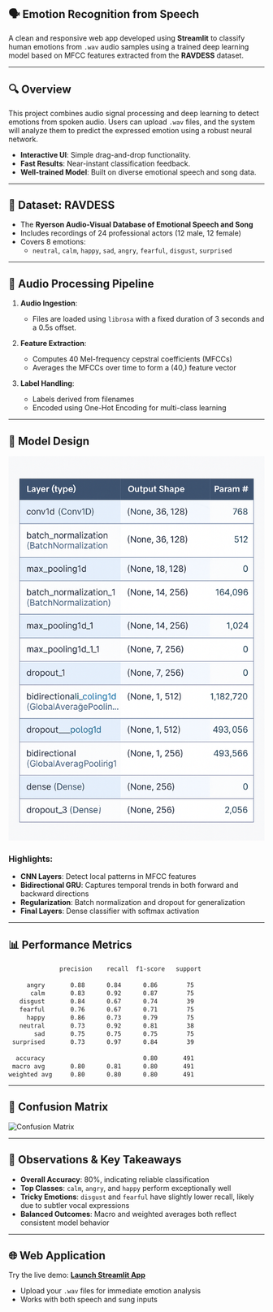 ## 🗣️ Emotion Recognition from Speech

A clean and responsive web app developed using **Streamlit** to classify human emotions from `.wav` audio samples using a trained deep learning model based on MFCC features extracted from the **RAVDESS** dataset.

---

## 🔍 Overview

This project combines audio signal processing and deep learning to detect emotions from spoken audio. Users can upload `.wav` files, and the system will analyze them to predict the expressed emotion using a robust neural network.

- **Interactive UI**: Simple drag-and-drop functionality.
- **Fast Results**: Near-instant classification feedback.
- **Well-trained Model**: Built on diverse emotional speech and song data.

---

## 🎼 Dataset: RAVDESS

- The **Ryerson Audio-Visual Database of Emotional Speech and Song**
- Includes recordings of 24 professional actors (12 male, 12 female)
- Covers 8 emotions:
  - `neutral`, `calm`, `happy`, `sad`, `angry`, `fearful`, `disgust`, `surprised`

---

## 🔧 Audio Processing Pipeline

1. **Audio Ingestion**:
   - Files are loaded using `librosa` with a fixed duration of 3 seconds and a 0.5s offset.

2. **Feature Extraction**:
   - Computes 40 Mel-frequency cepstral coefficients (MFCCs)
   - Averages the MFCCs over time to form a (40,) feature vector

3. **Label Handling**:
   - Labels derived from filenames
   - Encoded using One-Hot Encoding for multi-class learning

---

## 🧠 Model Design

![Model Diagram](image-3.png)

### Highlights:
- **CNN Layers**: Detect local patterns in MFCC features
- **Bidirectional GRU**: Captures temporal trends in both forward and backward directions
- **Regularization**: Batch normalization and dropout for generalization
- **Final Layers**: Dense classifier with softmax activation

---

## 📊 Performance Metrics

```plaintext
              precision    recall  f1-score   support

     angry       0.88      0.84      0.86        75
      calm       0.83      0.92      0.87        75
   disgust       0.84      0.67      0.74        39
   fearful       0.76      0.67      0.71        75
     happy       0.86      0.73      0.79        75
   neutral       0.73      0.92      0.81        38
       sad       0.75      0.75      0.75        75
 surprised       0.73      0.97      0.84        39

  accuracy                           0.80       491
 macro avg       0.80      0.81      0.80       491
weighted avg     0.80      0.80      0.80       491
```

---

## 🔁 Confusion Matrix

![Confusion Matrix](image-1.png)

---

## 🔎 Observations & Key Takeaways

- **Overall Accuracy**: 80%, indicating reliable classification
- **Top Classes**: `calm`, `angry`, and `happy` perform exceptionally well
- **Tricky Emotions**: `disgust` and `fearful` have slightly lower recall, likely due to subtler vocal expressions
- **Balanced Outcomes**: Macro and weighted averages both reflect consistent model behavior

---

## 🌐 Web Application

Try the live demo:
**[Launch Streamlit App](https://emotionclassification-35uy4ytuemc3w3ovpoeiny.streamlit.app/)**

- Upload your `.wav` files for immediate emotion analysis
- Works with both speech and sung inputs

